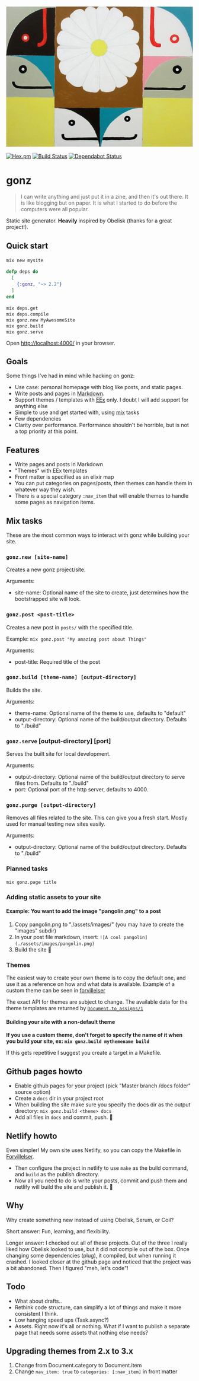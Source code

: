[![white flower daisy fing shawiwey by Mark Gonzales](white_flower_daisy_fing_shawiwey.jpg)](https://hvw8.com/exhibitions/artists/mark-gonzales)

[![Hex.pm](https://img.shields.io/hexpm/v/gonz.svg)](https://hex.pm/packages/gonz) [![Build Status](https://travis-ci.org/vorce/gonz.svg?branch=master)](https://travis-ci.org/vorce/gonz) [![Dependabot Status](https://api.dependabot.com/badges/status?host=github&repo=vorce/gonz)](https://dependabot.com)

# gonz

> I can write anything and just put it in a zine, and then it's out there. It is like blogging but on paper. It is what I started to do before the computers were all popular.

Static site generator. **Heavily** inspired by Obelisk (thanks for a great project!).

## Quick start

`mix new mysite`

```elixir
defp deps do
  [
    {:gonz, "~> 2.2"}
  ]
end
```

    mix deps.get
    mix deps.compile
    mix gonz.new MyAwesomeSite
    mix gonz.build
    mix gonz.serve

Open [http://localhost:4000/](http://localhost:4000/) in your browser.

## Goals

Some things I've had in mind while hacking on gonz:

- Use case: personal homepage with blog like posts, and static pages.
- Write posts and pages in [Markdown](http://daringfireball.net/projects/markdown/syntax).
- Support themes / templates with [EEx](https://hexdocs.pm/eex/EEx.html) only. I doubt I will add support for anything else
- Simple to use and get started with, using [mix](https://hexdocs.pm/mix/Mix.html) tasks
- Few dependencies
- Clarity over performance. Performance shouldn't be horrible, but is not a top priority at this point.

## Features

- Write pages and posts in Markdown
- "Themes" with EEx templates
- Front matter is specified as an elixir map
- You can put categories on pages/posts, then themes can handle them in whatever way they wish.
- There is a special category `:nav_item` that will enable themes to handle some pages as navigation items.

## Mix tasks

These are the most common ways to interact with gonz while building your site.

### `gonz.new [site-name]`

Creates a new gonz project/site.

Arguments:
- site-name: Optional name of the site to create, just determines how the bootstrapped site will look.

### `gonz.post <post-title>`

Creates a new post in `posts/` with the specified title.

Example: `mix gonz.post "My amazing post about Things"`

Arguments:
- post-title: Required title of the post

### `gonz.build [theme-name] [output-directory]`

Builds the site.

Arguments:
- theme-name: Optional name of the theme to use, defaults to "default"
- output-directory: Optional name of the build/output directory. Defaults to "./build"

### `gonz.serve` [output-directory] [port]

Serves the built site for local development.

Arguments:
- output-directory: Optional name of the build/output directory to serve files from. Defaults to "./build"
- port: Optional port of the http server, defaults to 4000.

### `gonz.purge [output-directory]`

Removes all files related to the site. This can give you a fresh start. Mostly used for manual testing new sites easily.

Arguments:
- output-directory: Optional name of the build/output directory. Defaults to "./build"

### Planned tasks

`mix gonz.page title`

### Adding static assets to your site

#### Example: You want to add the image "pangolin.png" to a post

1. Copy pangolin.png to "./assets/images/" (you may have to create the "images" subdir)
2. In your post file markdown, insert: `![A cool pangolin](./assets/images/pangolin.png)`
3. Build the site 🎉

### Themes

The easiest way to create your own theme is to copy the default one, and use it as a reference on how and what data is available. Example of a custom theme can be seen in [forvillelser](https://github.com/vorce/forvillelser)

The exact API for themes are subject to change. The available data for the theme templates are returned by  [`Document.to_assigns/1`](https://github.com/vorce/gonz/blob/master/lib/gonz/document.ex#L55)

#### Building your site with a non-default theme

**If you use a custom theme, don't forget to specify the name of it when you build your site, ex: `mix gonz.build mythemename build`**

If this gets repetitive I suggest you create a target in a Makefile.

## Github pages howto

- Enable github pages for your project (pick "Master branch /docs folder" source option)
- Create a `docs` dir in your project root
- When building the site make sure you specify the docs dir as the output directory: `mix gonz.build <theme> docs`
- Add all files in `docs` and commit, push. 🎉

## Netlify howto

Even simpler! My own site uses Netlify, so you can copy the Makefile in [Forvillelser](https://github.com/vorce/forvillelser).

- Then configure the project in netlify to use `make` as the build command, and `build` as the publish directory.
- Now all you need to do is write your posts, commit and push them and netlify will build the site and publish it. 🎉

## Why

Why create something new instead of using Obelisk, Serum, or Coil?

Short answer: Fun, learning, and flexibility.

Longer answer: I checked out all of these projects. Out of the three I really liked how Obelisk looked to use,
but it did not compile out of the box. Once changing some dependencies (plug), it compiled, but when running it crashed.
I looked closer at the github page and noticed that the project was a bit abandoned. Then I figured  "meh, let's code"!

## Todo

- What about drafts..
- Rethink code structure, can simplify a lot of things and make it more consistent I think.
- Low hanging speed ups (Task.async?)
- Assets. Right now it's all or nothing. What if I want to publish a separate page that needs some assets that nothing else needs?

## Upgrading themes from 2.x to 3.x

1. Change from Document.category to Document.item
2. Change `nav_item: true` to `categories: [:nav_item]` in front matter
